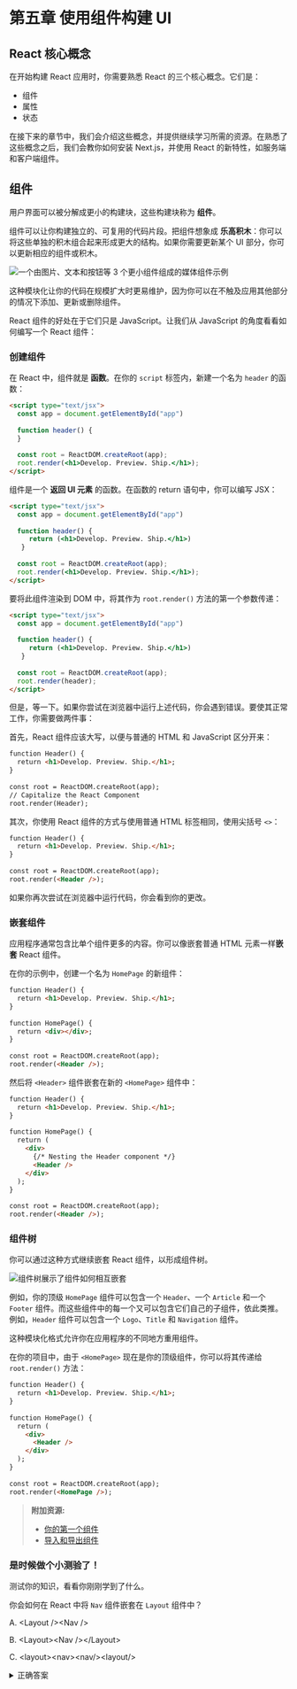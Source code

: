 # 第五章 使用组件构建 UI

<!-- ## React core concepts -->

## React 核心概念

<!-- There are three core concepts of React that you'll need to be familiar with to start building React applications. These are: -->

在开始构建 React 应用时，你需要熟悉 React 的三个核心概念。它们是：

<!--
- Components
- Props
- State
-->

- 组件
- 属性
- 状态

<!-- In the next chapters, we will go through these concepts and provide resources where you can continue learning them. After you're familiar with these concepts, we'll then show you how to install Next.js and use newer React features such as Server and Client Components. -->

在接下来的章节中，我们会介绍这些概念，并提供继续学习所需的资源。在熟悉了这些概念之后，我们会教你如何安装 Next.js，并使用 React 的新特性，如服务端和客户端组件。

<!-- ## Components -->

## 组件

<!-- User interfaces can be broken down into smaller building blocks called **components**. -->

用户界面可以被分解成更小的构建块，这些构建块称为 **组件**。

<!-- Components allow you to build self-contained, reusable snippets of code. If you think of components as **LEGO bricks**, you can take these individual bricks and combine them together to form larger structures. If you need to update a piece of the UI, you can update the specific component or brick. -->

组件可以让你构建独立的、可复用的代码片段。把组件想象成 **乐高积木**：你可以将这些单独的积木组合起来形成更大的结构。如果你需要更新某个 UI 部分，你可以更新相应的组件或积木。

![一个由图片、文本和按钮等 3 个更小组件组成的媒体组件示例](https://nextjs.org/_next/image?url=%2Flearn%2Flight%2Flearn-components.png&w=3840&q=75)

<!-- This modularity allows your code to be more maintainable as it grows because you can add, update, and delete components without touching the rest of our application. -->

这种模块化让你的代码在规模扩大时更易维护，因为你可以在不触及应用其他部分的情况下添加、更新或删除组件。

<!-- The nice thing about React components is that they are just JavaScript. Let's see how you can write a React component, from a JavaScript perspective: -->

React 组件的好处在于它们只是 JavaScript。让我们从 JavaScript 的角度看看如何编写一个 React 组件：

<!-- ### Creating components -->

### 创建组件

<!-- In React, components are **functions.** Inside your `script` tag, create a new function called `header`: -->

在 React 中，组件就是 **函数**。在你的 `script` 标签内，新建一个名为 `header` 的函数：

```html
<script type="text/jsx">
  const app = document.getElementById("app")
 
  function header() {
  }
 
  const root = ReactDOM.createRoot(app);
  root.render(<h1>Develop. Preview. Ship.</h1>);
</script>
```

<!-- A component is a function that **returns UI elements**. Inside the return statement of the function, you can write JSX: -->

组件是一个 **返回 UI 元素** 的函数。在函数的 return 语句中，你可以编写 JSX：

```html
<script type="text/jsx">
  const app = document.getElementById("app")
 
  function header() {
     return (<h1>Develop. Preview. Ship.</h1>)
   }
 
  const root = ReactDOM.createRoot(app);
  root.render(<h1>Develop. Preview. Ship.</h1>);
</script>
```

<!-- To render this component to the DOM, pass it as the first argument in the `root.render()` method: -->

要将此组件渲染到 DOM 中，将其作为 `root.render()` 方法的第一个参数传递：

```html
<script type="text/jsx">
  const app = document.getElementById("app")
 
  function header() {
     return (<h1>Develop. Preview. Ship.</h1>)
   }
 
  const root = ReactDOM.createRoot(app);
  root.render(header);
</script>
```

<!-- But, wait a second. If you try to run the code above in your browser, you'll get an error. To get this to work, there are two things you have to do: -->

但是，等一下。如果你尝试在浏览器中运行上述代码，你会遇到错误。要使其正常工作，你需要做两件事：

<!-- First, React components should be capitalized to distinguish them from plain HTML and JavaScript: -->

首先，React 组件应该大写，以便与普通的 HTML 和 JavaScript 区分开来：

```html
function Header() {
  return <h1>Develop. Preview. Ship.</h1>;
}
 
const root = ReactDOM.createRoot(app);
// Capitalize the React Component
root.render(Header);
```

<!-- Second, you use React components the same way you'd use regular HTML tags, with angle brackets `<>`: -->

其次，你使用 React 组件的方式与使用普通 HTML 标签相同，使用尖括号 `<>`：

```html
function Header() {
  return <h1>Develop. Preview. Ship.</h1>;
}
 
const root = ReactDOM.createRoot(app);
root.render(<Header />);
```

<!-- If you try to run the code in your browser again, you'll see your changes. -->

如果你再次尝试在浏览器中运行代码，你会看到你的更改。

<!-- ### Nesting components -->

### 嵌套组件

<!-- Applications usually include more content than a single component. You can **nest** React components inside each other like you would regular HTML elements. -->

应用程序通常包含比单个组件更多的内容。你可以像嵌套普通 HTML 元素一样**嵌套** React 组件。

<!-- In your example, create a new component called `HomePage`: -->

在你的示例中，创建一个名为 `HomePage` 的新组件：

```html
function Header() {
  return <h1>Develop. Preview. Ship.</h1>;
}
 
function HomePage() {
  return <div></div>;
}
 
const root = ReactDOM.createRoot(app);
root.render(<Header />);
```

<!-- Then nest the `<Header>` component inside the new `<HomePage>`component: -->

然后将 `<Header>` 组件嵌套在新的 `<HomePage>` 组件中：

```html
function Header() {
  return <h1>Develop. Preview. Ship.</h1>;
}
 
function HomePage() {
  return (
    <div>
      {/* Nesting the Header component */}
      <Header />
    </div>
  );
}
 
const root = ReactDOM.createRoot(app);
root.render(<Header />);
```

<!-- ### Component trees -->

### 组件树

<!-- You can keep nesting React components this way to form component trees. -->

你可以通过这种方式继续嵌套 React 组件，以形成组件树。

![组件树展示了组件如何相互嵌套](https://nextjs.org/_next/image?url=%2Flearn%2Flight%2Flearn-component-tree.png&w=3840&q=75)

<!-- For example, your top-level `HomePage` component could hold a `Header`, an `Article`, and a `Footer` Component. And each of those components could in turn have their own child components and so on. For example, the `Header` component could contain a `Logo`, `Title` and `Navigation` component. -->

例如，你的顶级 `HomePage` 组件可以包含一个 `Header`、一个 `Article` 和一个 `Footer` 组件。而这些组件中的每一个又可以包含它们自己的子组件，依此类推。例如，`Header` 组件可以包含一个 `Logo`、`Title` 和 `Navigation` 组件。

<!-- This modular format allows you to reuse components in different places inside your app. -->

这种模块化格式允许你在应用程序的不同地方重用组件。

<!-- In your project, since `<HomePage>` is now your top-level component, you can pass it to the `root.render()` method: -->

在你的项目中，由于 `<HomePage>` 现在是你的顶级组件，你可以将其传递给 `root.render()` 方法：

```html
function Header() {
  return <h1>Develop. Preview. Ship.</h1>;
}
 
function HomePage() {
  return (
    <div>
      <Header />
    </div>
  );
}
 
const root = ReactDOM.createRoot(app);
root.render(<HomePage />);
```

<!--
> **Additional Resources:**
> 
> - [Your first component](https://react.dev/learn/your-first-component)
> - [Importing and exporting components](https://react.dev/learn/importing-and-exporting-components)
-->

> **附加资源:**
>
> - [你的第一个组件](https://react.dev/learn/your-first-component)
> - [导入和导出组件](https://react.dev/learn/importing-and-exporting-components)

<!-- ### It’s time to take a quiz! -->

### 是时候做个小测验了！

<!-- Test your knowledge and see what you’ve just learned. -->

测试你的知识，看看你刚刚学到了什么。

<!-- How would you nest a \`Nav\` component inside a \`Layout\` component in React? -->

你会如何在 React 中将 `Nav` 组件嵌套在 `Layout` 组件中？

A. \<Layout />\<Nav />

B. \<Layout>\<Nav />\</Layout>

C. \<layout>\<nav>\<nav/>\<layout/>

<!-- In React, you can nest components inside each other, forming a component tree. -->

<details>
  <summary>正确答案</summary>
  B。在 React 中，你可以将组件相互嵌套，形成组件树。
</details>

